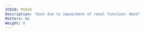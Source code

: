 ```yaml
---
ICD10: M1034
Description: "Gout due to impairment of renal function: Hand"
Matters: No
Weight: 0
---
```

